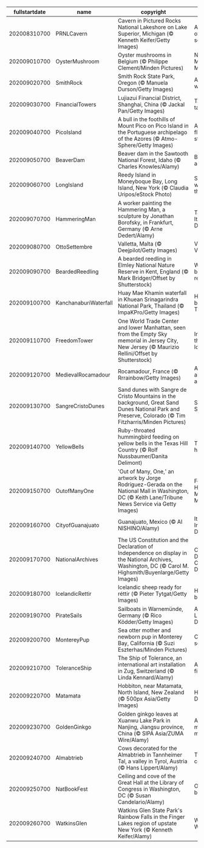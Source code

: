 |fullstartdate|name|copyright|title|image|
|--|--|--|--|--|
202008310700|PRNLCavern|Cavern in Pictured Rocks National Lakeshore on Lake Superior, Michigan (© Kenneth Keifer/Getty Images)|At the shore of an inland sea|![](/en-US/2020/09/202008310700PRNLCavern.jpg)|
202009010700|OysterMushroom|Oyster mushrooms in Belgium (© Philippe Clement/Minden Pictures)|National Mushroom Month|![](/en-US/2020/09/202009010700OysterMushroom.jpg)|
202009020700|SmithRock|Smith Rock State Park, Oregon (© Manuela Durson/Getty Images)|A rock in a wild place|![](/en-US/2020/09/202009020700SmithRock.jpg)|
202009030700|FinancialTowers|Lujiazui Financial District, Shanghai, China (© Jackal Pan/Getty Images)|Tall, taller, tallest|![](/en-US/2020/09/202009030700FinancialTowers.jpg)|
202009040700|PicoIsland|A bull in the foothills of Mount Pico on Pico Island in the Portuguese archipelago of the Azores  (© Atmo-Sphere/Getty Images)|A bull, some flowers, and a stratovolcano|![](/en-US/2020/09/202009040700PicoIsland.jpg)|
202009050700|BeaverDam|Beaver dam in the Sawtooth National Forest, Idaho (© Charles Knowles/Alamy)|Beaver achievers|![](/en-US/2020/09/202009050700BeaverDam.jpg)|
202009060700|LongIsland|Reedy Island in Moneyboque Bay, Long Island, New York (© Claudia Uripos/eStock Photo)|Summer winds down in the Hamptons|![](/en-US/2020/09/202009060700LongIsland.jpg)|
202009070700|HammeringMan|A worker painting the Hammering Man, a sculpture by Jonathan Borofsky, in Frankfurt, Germany (© Arne Dedert/Alamy)|Take a break! It's Labor Day!|![](/en-US/2020/09/202009070700HammeringMan.jpg)|
202009080700|OttoSettembre|Valletta, Malta (© Deejpilot/Getty Images)|Victory Day in Valletta|![](/en-US/2020/09/202009080700OttoSettembre.jpg)|
202009090700|BeardedReedling|A bearded reedling in Elmley National Nature Reserve in Kent, England (© Mark Bridger/Offset by Shutterstock)|Where the bearded reedling sings|![](/en-US/2020/09/202009090700BeardedReedling.jpg)|
202009100700|KanchanaburiWaterfall|Huay Mae Khamin waterfall in Khuean Srinagarindra National Park, Thailand (© ImpaKPro/Getty Images)|Hidden beauty in Thailand|![](/en-US/2020/09/202009100700KanchanaburiWaterfall.jpg)|
202009110700|FreedomTower|One World Trade Center and lower Manhattan, seen from the Empty Sky memorial in Jersey City, New Jersey (© Maurizio Rellini/Offset by Shutterstock)|In honor of those we've lost|![](/en-US/2020/09/202009110700FreedomTower.jpg)|
202009120700|MedievalRocamadour|Rocamadour, France (© Rrrainbow/Getty Images)|A city, a cliff, a canyon…and cheese|![](/en-US/2020/09/202009120700MedievalRocamadour.jpg)|
202009130700|SangreCristoDunes|Sand dunes with Sangre de Cristo Mountains in the background, Great Sand Dunes National Park and Preserve, Colorado (© Tim Fitzharris/Minden Pictures)|Super sandy Sweet 16|![](/en-US/2020/09/202009130700SangreCristoDunes.jpg)|
202009140700|YellowBells|Ruby-throated hummingbird feeding on yellow bells in the Texas Hill Country (© Rolf Nussbaumer/Danita Delimont)|Tiny fliers head south|![](/en-US/2020/09/202009140700YellowBells.jpg)|
202009150700|OutofManyOne|'Out of Many, One,' an artwork by Jorge Rodríguez-Gerada on the National Mall in Washington, DC (© Keith Lane/Tribune News Service via Getty Images)|For Hispanic Heritage Month: 'Out of Many, One'|![](/en-US/2020/09/202009150700OutofManyOne.jpg)|
202009160700|CityofGuanajuato|Guanajuato, Mexico (© AI NISHINO/Alamy)|It's Independence Day in Mexico|![](/en-US/2020/09/202009160700CityofGuanajuato.jpg)|
202009170700|NationalArchives|The US Constitution and the Declaration of Independence on display in the National Archives, Washington, DC (© Carol M. Highsmith/Buyenlarge/Getty Images)|Citizenship Day and Constitution Day|![](/en-US/2020/09/202009170700NationalArchives.jpg)|
202009180700|IcelandicRettir|Icelandic sheep ready for réttir (© Pieter Tytgat/Getty Images)|Homeward bound|![](/en-US/2020/09/202009180700IcelandicRettir.jpg)|
202009190700|PirateSails|Sailboats in Warnemünde, Germany (© Rico Ködder/Getty Images)|Arrr, it be Talk Like a Pirate Day|![](/en-US/2020/09/202009190700PirateSails.jpg)|
202009200700|MontereyPup|Sea otter mother and newborn pup in Monterey Bay, California (© Suzi Eszterhas/Minden Pictures)|Celebrating sea otters|![](/en-US/2020/09/202009200700MontereyPup.jpg)|
202009210700|ToleranceShip|The Ship of Tolerance, an international art installation in Zug, Switzerland (© Linda Kennard/Alamy)|A gentle wind fills this sail|![](/en-US/2020/09/202009210700ToleranceShip.jpg)|
202009220700|Matamata|Hobbiton, near Matamata, North Island, New Zealand (© 500px Asia/Getty Images)|Happy Hobbit Day|![](/en-US/2020/09/202009220700Matamata.jpg)|
202009230700|GoldenGinkgo|Golden ginkgo leaves at Xuanwu Lake Park in Nanjing, Jiangsu province, China (© SIPA Asia/ZUMA Wire/Alamy)|A tree of many memories|![](/en-US/2020/09/202009230700GoldenGinkgo.jpg)|
202009240700|Almabtrieb|Cows decorated for the Almabtrieb in Tannheimer Tal, a valley in Tyrol, Austria (© Hans Lippert/Alamy)|Till the cows come home|![](/en-US/2020/09/202009240700Almabtrieb.jpg)|
202009250700|NatBookFest|Ceiling and cove of the Great Hall at the Library of Congress in Washington, DC (© Susan Candelario/Alamy)|One for the books|![](/en-US/2020/09/202009250700NatBookFest.jpg)|
202009260700|WatkinsGlen|Watkins Glen State Park's Rainbow Falls in the Finger Lakes region of upstate New York (© Kenneth Keifer/Alamy)|Wandering Watkins Glen|![](/en-US/2020/09/202009260700WatkinsGlen.jpg)|
